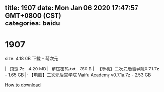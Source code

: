 
title: 1907
date: Mon Jan 06 2020 17:47:57 GMT+0800 (CST)    
categories: baidu
---

# 1907
size: 4.18 GB
 下载 – 萌次元
 
|- 预览.7z - 4.20 MB
|- 解压密码.txt - 359 B
|- 【手机】二次元后宫学院0.7.1.7z - 1.65 GB
|- 【电脑】二次元后宫学院 Waifu Academy v0.7.1a.7z - 2.53 GB

[How to download](https://bpcam.bemobtrk.com/go/2ceec3aa-1ca2-46d6-b9ff-aaa5c184517c?jno=5026)